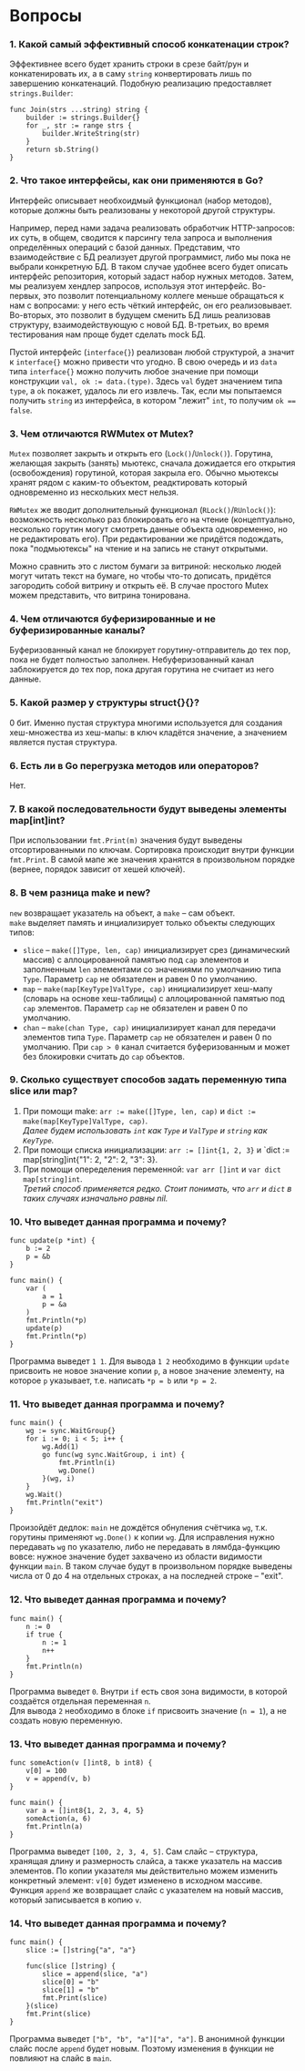 # Вопросы

### 1. Какой самый эффективный способ конкатенации строк?
Эффективнее всего будет хранить строки в срезе байт/рун и конкатенировать их, а в саму `string`
конвертировать лишь по завершению конкатенаций. Подобную реализацию предоставляет `strings.Builder`:
```golang
func Join(strs ...string) string {
    builder := strings.Builder{}
    for _, str := range strs {
        builder.WriteString(str)
    }
    return sb.String()
}
```

### 2. Что такое интерфейсы, как они применяются в Go?
Интерфейс описывает необхоидмый функционал (набор методов), которые должны быть реализованы у некоторой
другой структуры.

Например, перед нами задача реализовать обработчик HTTP-запросов: их суть, в общем, сводится к парсингу
тела запроса и выполнения определённых операций с базой данных. Представим, что взаимодействие с БД реализует
другой программист, либо мы пока не выбрали конкретную БД. В таком случае удобнее всего будет описать интерфейс
репозитория, который задаст набор нужных методов. Затем, мы реализуем хендлер запросов, используя этот интерфейс.
Во-первых, это позволит потенциальному коллеге меньше обращаться к нам с вопросами: у него есть чёткий интерфейс,
он его реализовывает. Во-вторых, это позволит в будущем сменить БД лишь реализовав структуру, взаимодействующую
с новой БД. В-третьих, во время тестирования нам проще будет сделать mock БД.

Пустой интерфейс (`interface{}`) реализован любой структурой, а значит к `interface{}` можно привести что угодно.
В свою очередь и из `data` типа `interface{}` можно получить любое значение при помощи конструкции
`val, ok := data.(type)`. Здесь `val` будет значением типа `type`, а `ok` покажет, удалось ли его извлечь. Так,
если мы попытаемся получить `string` из интерфейса, в котором "лежит" `int`, то получим `ok == false`.

### 3. Чем отличаются RWMutex от Mutex?
`Mutex` позволяет закрыть и открыть его (`Lock()`/`Unlock()`). Горутина, желающая закрыть (занять) мьютекс, сначала
дожидается его открытия (освобождения) горутиной, которая закрыла его. Обычно мьютексы хранят рядом с каким-то
объектом, реадктировать который одновременно из нескольких мест нельзя.

`RWMutex` же вводит дополнительный функционал (`RLock()`/`RUnlock()`): возможность несколько раз блокировать его
на чтение (концептуально, несколько горутин могут смотреть данные объекта одновременно, но не редактировать его).
При редактировании же придётся подождать, пока "подмьютексы" на чтение и на запись не станут открытыми. 

Можно сравнить это с листом бумаги за витриной: несколько людей могут читать текст на бумаге, но чтобы что-то
дописать, придётся загородить собой витрину и открыть её. В случае простого Mutex можем представить, что витрина
тонирована.

### 4. Чем отличаются буферизированные и не буферизированные каналы?
Буферизованный канал не блокирует горутину-отправитель до тех пор, пока не будет полностью заполнен.
Небуферизованный канал заблокируется до тех пор, пока другая горутина не считает из него данные.

### 5. Какой размер у структуры struct{}{}?
0 бит. Именно пустая структура многими используется для создания хеш-множества из хеш-мапы: в ключ кладётся
значение, а значением является пустая структура.

### 6. Есть ли в Go перегрузка методов или операторов?
Нет.

### 7. В какой последовательности будут выведены элементы map[int]int?
При использовании `fmt.Print(m)` значения будут выведены отсортированными по ключам. Сортировка происходит
внутри функции `fmt.Print`. В самой мапе же значения хранятся в произвольном порядке (вернее, порядок зависит
от хешей ключей).

### 8. В чем разница make и new?
`new` возвращает указатель на объект, а `make` – сам объект.  
`make` выделяет память и инциализирует только объекты следующих типов:
* `slice` – `make([]Type, len, cap)` инициализирует срез (динамический массив) с аллоцированной памятью под
`cap` элементов и заполненным `len` элементами со значениями по умолчанию типа `Type`. Параметр `cap` не
обязателен и равен 0 по умолчанию.
* `map` – `make(map[KeyType]ValType, cap)` инициализирует хеш-мапу (словарь на основе хеш-таблицы) с
аллоцированной памятью под `cap` элементов. Параметр `cap` не обязателен и равен 0 по умолчанию.
* `chan` – `make(chan Type, cap)` инициализирует канал для передачи элементов типа `Type`. Параметр `cap` не обязателен и равен 0 по умолчанию. При `cap > 0` канал считается буферизованным и может без блокировки считать
до `cap` объектов.

### 9. Сколько существует способов задать переменную типа slice или map?
1. При помощи make: `arr := make([]Type, len, cap)` и `dict := make(map[KeyType]ValType, cap)`.  
*Далее будем использовать `int` как `Type` и `ValType` и `string` как `KeyType`.*
2. При помощи списка инициализации: `arr := []int{1, 2, 3}` и `dict := map[string]int{"1": 2, "2": 2, "3": 3}.
3. При помощи опеределения переменной: `var arr []int` и `var dict map[string]int`.  
*Третий способ применяется редко. Стоит понимать, что `arr` и `dict` в таких случаях изначально равны nil.*

### 10. Что выведет данная программа и почему?
```golang
func update(p *int) {
    b := 2
    p = &b
}

func main() {
    var (
        a = 1
        p = &a
    )
    fmt.Println(*p)
    update(p)
    fmt.Println(*p)
}
```
Программа выведет `1 1`. Для вывода `1 2` необходимо в функции `update` присвоить не новое значение копии `p`,
а новое значение элементу, на которое `p` указывает, т.е. написать `*p = b` или `*p = 2`.

### 11. Что выведет данная программа и почему?
```golang
func main() {
    wg := sync.WaitGroup{}
    for i := 0; i < 5; i++ {
        wg.Add(1)
        go func(wg sync.WaitGroup, i int) {
            fmt.Println(i)
            wg.Done()
        }(wg, i)
    }
    wg.Wait()
    fmt.Println("exit")
}
```
Произойдёт дедлок: `main` не дождётся обнуления счётчика `wg`, т.к. горутины применяют `wg.Done()` к копии `wg`.
Для исправления нужно передавать `wg` по указателю, либо не передавать в лямбда-функцию вовсе: нужное значение
будет захвачено из области видимости функции `main`. В таком случае будут в произвольном порядке выведены числа
от 0 до 4 на отдельных строках, а на последней строке – "exit".

### 12. Что выведет данная программа и почему?
```golang
func main() {
    n := 0
    if true {
        n := 1
        n++
    }
    fmt.Println(n)
}
```
Программа выведет `0`. Внутри `if` есть своя зона видимости, в которой создаётся отдельная переменная `n`.  
Для вывода `2` необходимо в блоке `if` присвоить значение (`n = 1`), а не создать новую переменную.

### 13. Что выведет данная программа и почему?
```golang
func someAction(v []int8, b int8) {
    v[0] = 100
    v = append(v, b)
}

func main() {
    var a = []int8{1, 2, 3, 4, 5}
    someAction(a, 6)
    fmt.Println(a)
}
```
Программа выведет `[100, 2, 3, 4, 5]`. Сам слайс – структура, хранящая длину и размерность слайса, а также
указатель на массив элементов. По копии указателя мы действительно можем изменить конкретный элемент: `v[0]`
будет изменено в исходном массиве. Функция `append` же возвращает слайс с указателем на новый массив, который
записывается в копию `v`.

### 14. Что выведет данная программа и почему?
```golang
func main() {
    slice := []string{"a", "a"}

    func(slice []string) {
        slice = append(slice, "a")
        slice[0] = "b"
        slice[1] = "b"
        fmt.Print(slice)
    }(slice)
    fmt.Print(slice)
}
```
Программа выведет `["b", "b", "a"]["a", "a"]`. В анонимной функции слайс после `append` будет новым.
Поэтому изменения в функции не повлияют на слайс в `main`.
